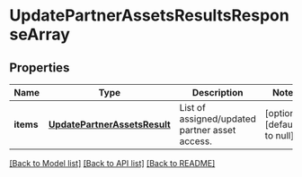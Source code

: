 # UpdatePartnerAssetsResultsResponseArray

## Properties
Name | Type | Description | Notes
------------ | ------------- | ------------- | -------------
**items** | [**UpdatePartnerAssetsResult**](UpdatePartnerAssetsResult.md) | List of assigned/updated partner asset access. | [optional] [default to null]

[[Back to Model list]](../README.md#documentation-for-models) [[Back to API list]](../README.md#documentation-for-api-endpoints) [[Back to README]](../README.md)


